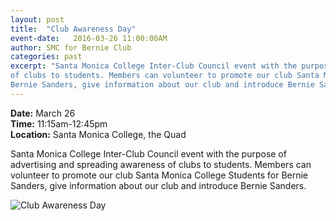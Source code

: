 ```yaml
---
layout: post
title:  "Club Awareness Day"
event-date:   2016-03-26 11:00:00AM
author: SMC for Bernie Club
categories: past
excerpt: "Santa Monica College Inter-Club Council event with the purpose of advertising and spreading awareness
of clubs to students. Members can volunteer to promote our club Santa Monica College Students for
Bernie Sanders, give information about our club and introduce Bernie Sanders.  "
---
```


<div class="post-info">
<b>Date:</b>  March 26 <br>
<b>Time:</b>  11:15am-12:45pm <br>
<b>Location:</b>  Santa Monica College, the Quad <br>
<!-- <a href="https://www.facebook.com/events/136764640054849/"> Facebook Event </a> -->
</div>

Santa Monica College Inter-Club Council event with the purpose of advertising and spreading awareness
of clubs to students. Members can volunteer to promote our club Santa Monica College Students for
Bernie Sanders, give information about our club and introduce Bernie Sanders. 

<img src="{{ site.baseurl }}/assets/imgs/club-awareness.jpg" title="Club Awareness Day" class="image">
